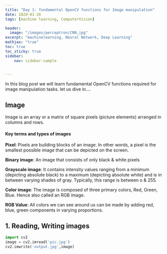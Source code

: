 ```yaml
---
title: "Day 1: fundamental OpenCV functions for Image manipulation"
date: 2020-01-26
tags: [machine learning, ComputerVision]

header:
  image: "/images/perceptron/CNN.jpg"
excerpt: "machinelearning, Neural Network, Deep Learning"
mathjax: "true"
toc: true
toc_sticky: true
sidebar:
    nav: sidebar-sample

    
---
```


In this blog post we will learn fundamental OpenCV functions required for image manipulation tasks. let us dive in....

## Image
Image is an array or a matrix of square pixels (picture elements) arranged in columns and rows.

#### Key terms and types of images

**Pixel**: Pixels are building blocks of an image. In other words,  a pixel is the smallest possible image that can be depicted on the screen.

**Binary image**: An image that consists of only black & white pixels

**Grayscale image**: It contains intensity values ranging from a minimum (depicting absolute black) to a maximum (depicting absolute white) and is in between varying shades of gray. Typically, this range is between o & 255.

**Color image**: The image is composed of three primary colors, Red, Green, Blue. Hence also called an RGB image.

**RGB Value**: All colors we can see around us can be made by adding red, blue, green components in varying proportions.


## 1. Reading, Writing images

```python
import cv2
image = cv2.imread('pic.jpg')
cv2.imwrite('output.jpg',image)
